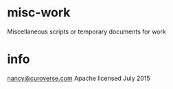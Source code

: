 # misc-work
Miscellaneous scripts or temporary documents for work

# info
nancy@curoverse.com
Apache licensed
July 2015
